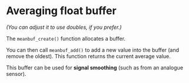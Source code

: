 Averaging float buffer
======================

*(You can adjust it to use doubles, if you prefer.)*

The `meanbuf_create()` function allocates a buffer.

You can then call `meanbuf_add()` to add a new value into the buffer (and remove the oldest).
This function returns the current average value.

This buffer can be used for **signal smoothing** (such as from an analogue sensor).
